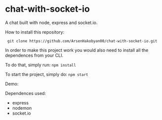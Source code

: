 # chat-with-socket-io

A chat built with node, express and socket.io.

How to install this repository:

``` git clone https://github.com/ArsenHakobyan00/chat-with-socket-io.git```

In order to make this project work you would also need to install all the dependences from your CLI.

To do that, simply run: ```npm install```

To start the project, simply do: ``` npm start ```

Demo: 

Dependences used:

- express
- nodemon
- socket.io
